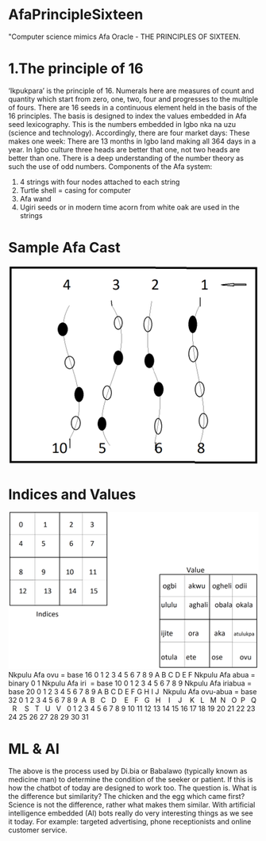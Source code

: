 # AfaPrincipleSixteen
"Computer science mimics Afa Oracle - THE PRINCIPLES OF SIXTEEN.
# 1.The principle of 16 
‘Ikpukpara’ is the principle of 16. Numerals here are measures of count and quantity which start from zero, one, two, four and progresses to the multiple of fours. There are 16 seeds in a continuous element held in the basis of the 16 principles. The basis is designed to index the values embedded in Afa seed lexicography. This is the numbers embedded in Igbo nka na uzu (science and technology). Accordingly, there are four market days: These makes one week: There are 13 months in Igbo land making all 364 days in a year. In Igbo culture three heads are better that one, not two heads are better than one. There is a deep understanding of the number theory as such the use of odd numbers.
Components of the Afa system:
1. 4 strings with four nodes attached to each string
2. Turtle shell                 =                  casing for computer
3. Afa wand
4. Ugiri seeds or in modern time acorn from white oak are used in the strings

# Sample Afa Cast

![alt text](https://github.com/jumezurike/AfaPrincipleSixteen/blob/main/Afastring.png "Sample cast")

# Indices and Values
![alt text](https://github.com/jumezurike/AfaPrincipleSixteen/blob/main/Afamatval.png "Sample cast")
Nkpulu Afa ovu = base 16
0 1 2 3 4 5 6 7 8 9 A B C D E F
Nkpulu Afa abua = binary
0 1
Nkpulu Afa iri  = base 10
0 1 2 3 4 5 6 7 8 9
Nkpulu Afa iriabua = base 20
0 1 2 3 4 5 6 7 8 9 A B C D E F G H I J 
Nkpulu Afa ovu-abua = base 32
0 1 2 3 4 5 6 7 8 9  A  B   C   D    E   F   G   H    I    J    K   L   M  N   O  P   Q   R    S   T   U   V  
0 1 2 3 4 5 6 7 8 9 10 11 12 13 14 15 16 17 18 19 20 21 22 23 24 25 26 27 28 29 30 31

# ML & AI 
The above is the process used by Di.bia or Babalawo (typically known as medicine man) to determine the condition of the seeker or patient.
If this is how the chatbot of today are designed to work too. The question is. What is the difference but similarity? The chicken and the egg which came first? Science is not the difference, rather what makes them similar.  With artificial intelligence embedded (AI) bots really do very interesting things as we see it today. For example: targeted advertising, phone receptionists and online customer service.

